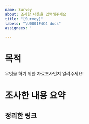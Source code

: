 ```yaml
---
name: Survey
about: 조사할 내용을 입력해주세요
title: "[Survey]"
labels: "\U0001F4C4 docs"
assignees: ''

---
```


# 목적 
무엇을 하기 위한 자료조사인지 알려주세요!

# 조사한 내용 요약

## 정리한 링크
